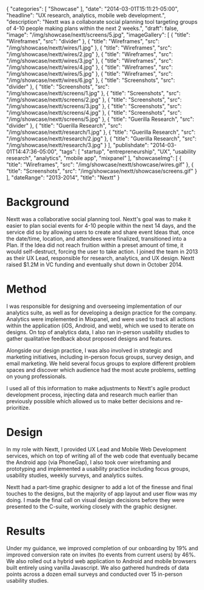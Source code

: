 {
   "categories": [
      "Showcase"
   ],
   "date": "2014-03-01T15:11:21-05:00",
   "headline": "UX research, analytics, mobile web development.",
   "description": "Nextt was a collaborate social planning tool targeting groups of 4-10 people making plans within the next 2 weeks.",
   "draft": false,
   "image": "/img/showcase/nextt/screens/5.jpg",
   "imageGallery": [
     {
       "title": "Wireframes",
       "src": "divider"
     },
     {
       "title": "Wireframes",
       "src": "/img/showcase/nextt/wires/1.jpg"
     },
     {
       "title": "Wireframes",
       "src": "/img/showcase/nextt/wires/2.jpg"
     },
     {
       "title": "Wireframes",
       "src": "/img/showcase/nextt/wires/3.jpg"
     },
     {
       "title": "Wireframes",
       "src": "/img/showcase/nextt/wires/4.jpg"
     },
     {
       "title": "Wireframes",
       "src": "/img/showcase/nextt/wires/5.jpg"
     },
     {
       "title": "Wireframes",
       "src": "/img/showcase/nextt/wires/6.jpg"
     },
     {
       "title": "Screenshots",
       "src": "divider"
     },
     {
       "title": "Screenshots",
       "src": "/img/showcase/nextt/screens/1.jpg"
     },
     {
       "title": "Screenshots",
       "src": "/img/showcase/nextt/screens/2.jpg"
     },
     {
       "title": "Screenshots",
       "src": "/img/showcase/nextt/screens/3.jpg"
     },
     {
       "title": "Screenshots",
       "src": "/img/showcase/nextt/screens/4.jpg"
     },
     {
       "title": "Screenshots",
       "src": "/img/showcase/nextt/screens/5.jpg"
     },
     {
       "title": "Guerilla Research",
       "src": "divider"
     },
     {
       "title": "Guerilla Research",
       "src": "/img/showcase/nextt/research/1.jpg"
     },
     {
       "title": "Guerilla Research",
       "src": "/img/showcase/nextt/research/2.jpg"
     },
     {
       "title": "Guerilla Research",
       "src": "/img/showcase/nextt/research/3.jpg"
     }
   ],
   "publishdate": "2014-03-01T14:47:36-05:00",
   "tags": [
      "startup",
      "entrepreneurship",
      "UX",
      "usability research",
      "analytics",
      "mobile app",
      "mixpanel"
   ],
   "showcaseImg": [
     {
       "title": "Wireframes",
       "src": "/img/showcase/nextt/showcase/wires.gif"
     },
     {
       "title": "Screenshots",
       "src": "/img/showcase/nextt/showcase/screens.gif"
     }
   ],
   "dateRange": "2013-2014",
   "title": "Nextt"
}

# Background

Nextt was a collaborative social planning tool. Nextt's goal was to make it easier to plan social events for 4-10 people within the next 14 days, and the service did so by allowing users to create and share event Ideas that, once the date/time, location, and attendees were finalized, transitioned into a Plan. If the Idea did not reach fruition within a preset amount of time, it would self-destruct, forcing the user to take action. I joined the team in 2013 as their UX Lead, responsible for research, analytics, and UX design. Nextt raised $1.2M in VC funding and eventually shut down in October 2014.

# Method

I was responsible for designing and overseeing implementation of our analytics suite, as well as for developing a design practice for the company. Analytics were implemented in Mixpanel, and were used to track all actions within the application (iOS, Android, and web), which we used to iterate on designs. On top of analytics data, I also ran in-person usability studies to gather qualitative feedback about proposed designs and features.

Alongside our design practice, I was also involved in strategic and marketing initiatives, including in-person focus groups, survey design, and email marketing. We held several focus groups to explore different problem spaces and discover which audience had the most acute problems, settling on young professionals.

I used all of this information to make adjustments to Nextt's agile product development process, injecting data and research much earlier than previously possible which allowed us to make better decisions and re-prioritize.

# Design

In my role with Nextt, I provided UX Lead and Mobile Web Development services, which on top of writing all of the web code that eventually became the Android app (via PhoneGap), I also took over wireframing and prototyping and implemented a usability practice including focus groups, usability studies, weekly surveys, and analytics suites.

Nextt had a part-time graphic designer to add a lot of the finesse and final touches to the designs, but the majority of app layout and user flow was my doing. I made the final call on visual design decisions before they were presented to the C-suite, working closely with the graphic designer.

# Results

Under my guidance, we improved completion of our onboarding by 19% and improved conversion rate on invites (to events from current users) by 46%. We also rolled out a hybrid web application to Android and mobile browsers built entirely using vanilla Javascript. We also gathered hundreds of data points across a dozen email surveys and conducted over 15 in-person usability studies.
